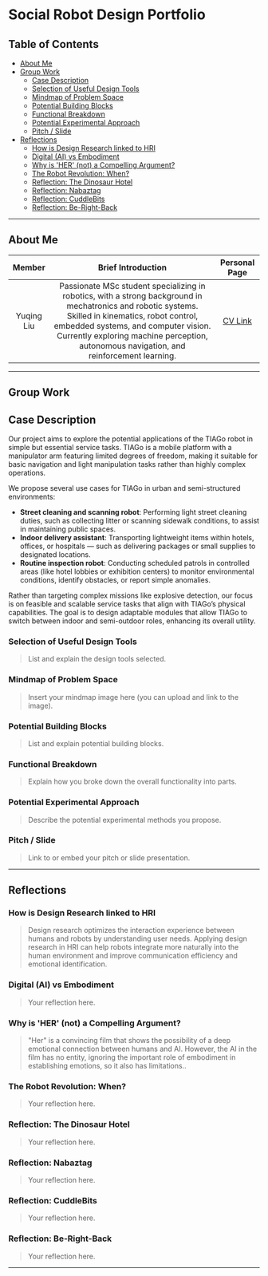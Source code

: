 # Social Robot Design Portfolio

## Table of Contents
- [About Me](#about-me)
- [Group Work](#group-work)
  - [Case Description](#case-description)
  - [Selection of Useful Design Tools](#selection-of-useful-design-tools)
  - [Mindmap of Problem Space](#mindmap-of-problem-space)
  - [Potential Building Blocks](#potential-building-blocks)
  - [Functional Breakdown](#functional-breakdown)
  - [Potential Experimental Approach](#potential-experimental-approach)
  - [Pitch / Slide](#pitch--slide)
- [Reflections](#reflections)
  - [How is Design Research linked to HRI](#how-is-design-research-linked-to-hri)
  - [Digital (AI) vs Embodiment](#digital-ai-vs-embodiment)
  - [Why is 'HER' (not) a Compelling Argument?](#why-is-her-not-a-compelling-argument)
  - [The Robot Revolution: When?](#the-robot-revolution-when)
  - [Reflection: The Dinosaur Hotel](#reflection-the-dinosaur-hotel)
  - [Reflection: Nabaztag](#reflection-nabaztag)
  - [Reflection: CuddleBits](#reflection-cuddlebits)
  - [Reflection: Be-Right-Back](#reflection-be-right-back)

---

## About Me
| Member | Brief Introduction | Personal Page |
| :----: | :-----------------: | :-----------: |
| Yuqing Liu | Passionate MSc student specializing in robotics, with a strong background in mechatronics and robotic systems. Skilled in kinematics, robot control, embedded systems, and computer vision. Currently exploring machine perception, autonomous navigation, and reinforcement learning.| [CV Link]("D:\Profolio\YuqingLiu_CV.md") |

---

## Group Work

## Case Description

Our project aims to explore the potential applications of the TIAGo robot in simple but essential service tasks. TIAGo is a mobile platform with a manipulator arm featuring limited degrees of freedom, making it suitable for basic navigation and light manipulation tasks rather than highly complex operations.

We propose several use cases for TIAGo in urban and semi-structured environments:

- **Street cleaning and scanning robot**: Performing light street cleaning duties, such as collecting litter or scanning sidewalk conditions, to assist in maintaining public spaces.
- **Indoor delivery assistant**: Transporting lightweight items within hotels, offices, or hospitals — such as delivering packages or small supplies to designated locations.
- **Routine inspection robot**: Conducting scheduled patrols in controlled areas (like hotel lobbies or exhibition centers) to monitor environmental conditions, identify obstacles, or report simple anomalies.

Rather than targeting complex missions like explosive detection, our focus is on feasible and scalable service tasks that align with TIAGo’s physical capabilities. The goal is to design adaptable modules that allow TIAGo to switch between indoor and semi-outdoor roles, enhancing its overall utility.


### Selection of Useful Design Tools
> List and explain the design tools selected.

### Mindmap of Problem Space
> Insert your mindmap image here (you can upload and link to the image).

### Potential Building Blocks
> List and explain potential building blocks.

### Functional Breakdown
> Explain how you broke down the overall functionality into parts.

### Potential Experimental Approach
> Describe the potential experimental methods you propose.

### Pitch / Slide
> Link to or embed your pitch or slide presentation.

---

## Reflections

### How is Design Research linked to HRI
> Design research optimizes the interaction experience between humans and robots by understanding user needs. Applying design research in HRI can help robots integrate more naturally into the human environment and improve communication efficiency and emotional identification.

### Digital (AI) vs Embodiment
> Your reflection here.

### Why is 'HER' (not) a Compelling Argument?
> "Her" is a convincing film that shows the possibility of a deep emotional connection between humans and AI. However, the AI in the film has no entity, ignoring the important role of embodiment in establishing emotions, so it also has limitations..

### The Robot Revolution: When?
> Your reflection here.

### Reflection: The Dinosaur Hotel
> Your reflection here.

### Reflection: Nabaztag
> Your reflection here.

### Reflection: CuddleBits
> Your reflection here.

### Reflection: Be-Right-Back
> Your reflection here.

---
